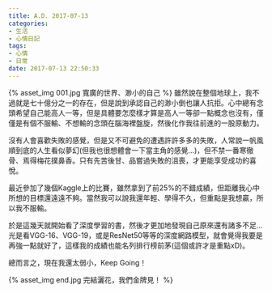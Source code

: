 ```yaml
---
title: A.D. 2017-07-13
categories:
- 生活
- 心情日記
tags:
- 心情
- 日常
date: 2017-07-13 22:50:33
---
```

{% asset_img 001.jpg 寬廣的世界、渺小的自己 %}
雖然說在整個地球上，我不過就是七十億分之一的存在，但是說到承認自己的渺小倒也讓人抗拒。心中總有念頭希望自己能高人一等，但是具體要怎麼樣才算是高人一等卻一點概念也沒有，僅僅是有個不服輸、不想輸的念頭在腦海裡盤旋，然後化作我往前進的一股原動力。

沒有人會喜歡失敗的感覺，但是又不可避免的遭遇許許多多的失敗，人常說一帆風順到底的人生看似夢幻(但我也很想體會一下當主角的感覺...)，但不禁一番寒徹骨、焉得梅花撲鼻香。只有先苦後甘、品嘗過失敗的沮喪，才更能享受成功的喜悅。

<!--more-->

最近參加了幾個Kaggle上的比賽，雖然拿到了前25%的不錯成績，但距離我心中所想的目標還遠遠不夠。當然我可以說我還年輕、學得不久，但重點是我想贏，所以我不服輸。

於是這幾天就開始看了深度學習的書，然後才更加地發現自己原來還有諸多不足...光是看VGG-16、VGG-19，或是ResNet50等等的深度網路模型，就會覺得我要是再強一點就好了，這樣我的成績也能名列排行榜前茅(這個或許才是重點xD)。

總而言之，現在我還太弱小，Keep Going！

{% asset_img end.jpg 完結灑花，我們金牌見！ %}